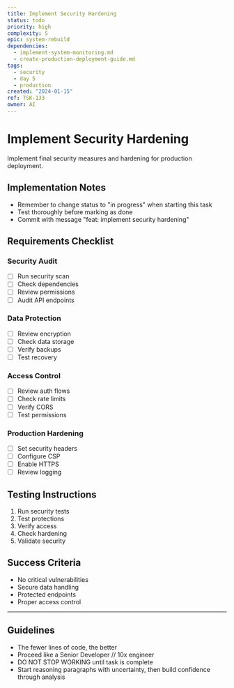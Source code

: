 ```yaml
---
title: Implement Security Hardening
status: todo
priority: high
complexity: S
epic: system-rebuild
dependencies:
  - implement-system-monitoring.md
  - create-production-deployment-guide.md
tags:
  - security
  - day 5
  - production
created: "2024-01-15"
ref: TSK-133
owner: AI
---
```


# Implement Security Hardening

Implement final security measures and hardening for production deployment.

## Implementation Notes

- Remember to change status to "in progress" when starting this task
- Test thoroughly before marking as done
- Commit with message "feat: implement security hardening"

## Requirements Checklist

### Security Audit

- [ ] Run security scan
- [ ] Check dependencies
- [ ] Review permissions
- [ ] Audit API endpoints

### Data Protection

- [ ] Review encryption
- [ ] Check data storage
- [ ] Verify backups
- [ ] Test recovery

### Access Control

- [ ] Review auth flows
- [ ] Check rate limits
- [ ] Verify CORS
- [ ] Test permissions

### Production Hardening

- [ ] Set security headers
- [ ] Configure CSP
- [ ] Enable HTTPS
- [ ] Review logging

## Testing Instructions

1. Run security tests
2. Test protections
3. Verify access
4. Check hardening
5. Validate security

## Success Criteria

- No critical vulnerabilities
- Secure data handling
- Protected endpoints
- Proper access control

---

## Guidelines

- The fewer lines of code, the better
- Proceed like a Senior Developer // 10x engineer
- DO NOT STOP WORKING until task is complete
- Start reasoning paragraphs with uncertainty, then build confidence through analysis
